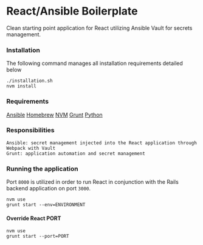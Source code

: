# React/Ansible Boilerplate

Clean starting point application for React utilizing Ansible Vault for secrets management. 

### Installation

The following command manages all installation requirements detailed below

```
./installation.sh
nvm install
```

### Requirements

[Ansible](https://www.ansible.com/)
[Homebrew](https://brew.sh/)
[NVM](https://github.com/creationix/nvm#installation)
[Grunt](https://gruntjs.com/)
[Python](https://www.python.org/)

### Responsibilities

```
Ansible: secret management injected into the React application through Webpack with Vault
Grunt: application automation and secret management
```

### Running the application

Port `8000` is utilized in order to run React in conjunction with the Rails backend application on port `3000`.

```
nvm use
grunt start --env=ENVIRONMENT
```

#### Override React PORT

```
nvm use
grunt start --port=PORT
```
